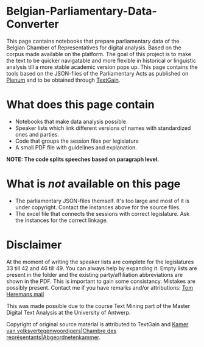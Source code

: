 # Belgian-Parliamentary-Data-Converter
This page contains notebooks that prepare parliamentary data of the Belgian Chamber of Representatives for digital analysis. Based on the corpus made available on the platform. The goal of this project is to make the text to be quicker navigatable and more flexible in historical or linguistic analysis till a more stable academic version pops up. This page contains the tools based on the JSON-files of the Parliamentary Acts as published on [Plenum](https://www.plenum.be) and to be obtained through [TextGain](https://www.textgain.com). 

# What does this page contain
* Notebooks that make data analysis possible
* Speaker lists which link different versions of names with standardized ones and parties.
* Code that groups the session files per legislature
* A small PDF file with guidelines and explanation.

**NOTE: The code splits speeches based on paragraph level.**
  
# What is *not* available on this page
* The parliamentary JSON-files themself. It's too large and most of it is under copyright. Contact the instances above for the source files.
* The excel file that connects the sessions with correct legislature. Ask the instances for the correct linkage.

# Disclaimer

At the moment of writing the speaker lists are complete for the legislatures 33 till 42 and 46 till 49. You can always help by expanding it. Empty lists are present in the folder and the existing party/affiliation abbreviations are shown in the PDF. This is important to gain some consistancy. Mistakes are possibly present. Contact me if you have remarks and/or attributions: [Tom Heremans mail](mailto:tomheremans2002@gmail.com)

This was made possible due to the course Text Mining part of the Master Digital Text Analysis at the University of Antwerp. 

Copyright of original source material is attributed to TextGain and [Kamer van volksvertegenwoordigers|Chambre des représentants|Abgeordnetenkammer](www.dekamer.be).
  

